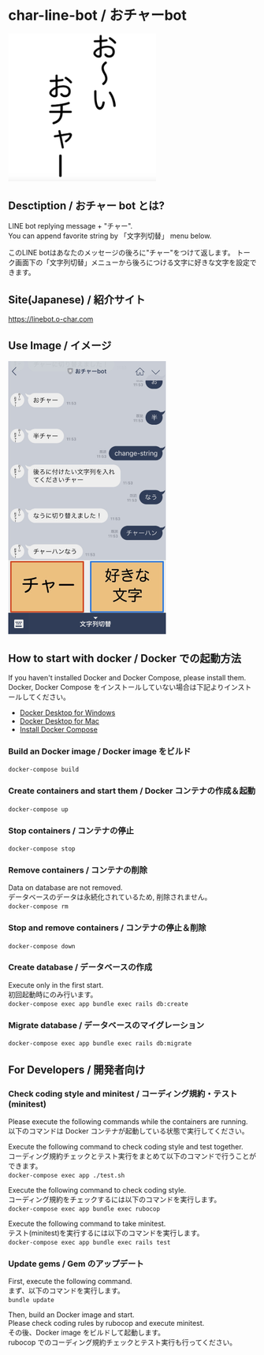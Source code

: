# char-line-bot / おチャーbot

<img src="https://github.com/Yuchan4342/char-line-bot/blob/master/public/image/logo.png" width="300">

## Desctiption / おチャー bot とは?
LINE bot replying message + "チャー".  
You can append favorite string by 「文字列切替」 menu below.  

このLINE botはあなたのメッセージの後ろに"チャー"をつけて返します。
トーク画面下の「文字列切替」メニューから後ろにつける文字に好きな文字を設定できます。

## Site(Japanese) / 紹介サイト
https://linebot.o-char.com

## Use Image / イメージ
<img src="https://github.com/Yuchan4342/char-line-bot/blob/master/app/assets/images/o-char2.0.png" width="320">

## How to start with docker / Docker での起動方法
If you haven't installed Docker and Docker Compose, please install them.  
Docker, Docker Compose をインストールしていない場合は下記よりインストールしてください。

* [Docker Desktop for Windows](https://hub.docker.com/editions/community/docker-ce-desktop-windows)
* [Docker Desktop for Mac](https://hub.docker.com/editions/community/docker-ce-desktop-mac)
* [Install Docker Compose](https://docs.docker.com/compose/install/)

### Build an Docker image / Docker image をビルド
```docker-compose build```

### Create containers and start them / Docker コンテナの作成＆起動
```docker-compose up```

### Stop containers / コンテナの停止
```docker-compose stop```

### Remove containers / コンテナの削除
Data on database are not removed.  
データベースのデータは永続化されているため, 削除されません。  
```docker-compose rm```

### Stop and remove containers / コンテナの停止＆削除
```docker-compose down```

### Create database / データベースの作成
Execute only in the first start.  
初回起動時にのみ行います。  
```docker-compose exec app bundle exec rails db:create```

### Migrate database / データベースのマイグレーション
```docker-compose exec app bundle exec rails db:migrate```

## For Developers / 開発者向け
### Check coding style and minitest / コーディング規約・テスト(minitest)
Please execute the following commands while the containers are running.  
以下のコマンドは Docker コンテナが起動している状態で実行してください。  

Execute the following command to check coding style and test together.  
コーディング規約チェックとテスト実行をまとめて以下のコマンドで行うことができます。  
```docker-compose exec app ./test.sh```

Execute the following command to check coding style.  
コーディング規約をチェックするには以下のコマンドを実行します。  
```docker-compose exec app bundle exec rubocop```

Execute the following command to take minitest.  
テスト(minitest)を実行するには以下のコマンドを実行します。  
```docker-compose exec app bundle exec rails test```

### Update gems / Gem のアップデート
First, execute the following command.  
まず、以下のコマンドを実行します。  
```bundle update```

Then, build an Docker image and start.  
Please check coding rules by rubocop and execute minitest.  
その後、Docker image をビルドして起動します。  
rubocop でのコーディング規約チェックとテスト実行も行ってください。
